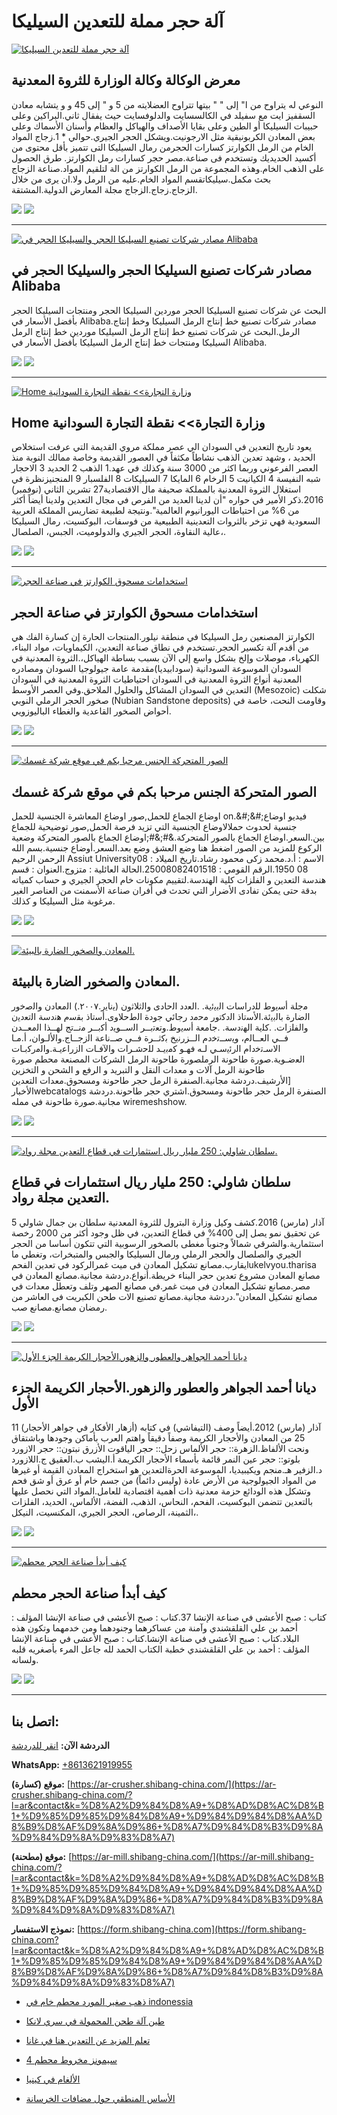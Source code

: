 # آلة حجر مملة للتعدين السيليكا

<a href="https://swt.shibang-china.com/?l=ar&img&k=%D8%A2%D9%84%D8%A9+%D8%AD%D8%AC%D8%B1+%D9%85%D9%85%D9%84%D8%A9+%D9%84%D9%84%D8%AA%D8%B9%D8%AF%D9%8A%D9%86+%D8%A7%D9%84%D8%B3%D9%8A%D9%84%D9%8A%D9%83%D8%A7" target="_blank">![آلة حجر مملة للتعدين السيليكا](http://static.shibang-china.com/all-800x300/443.jpg)</a>

## معرض الوكالة وكالة الوزارة للثروة المعدنية
النوعي له يتراوح من ا&quot; إلى &quot; &quot; بيتها تتراوح العضلايته من 5 و &quot; إلى 45 و و يتشابه معادن السقفيز ايت مع سفيلد في الكالسسايت والدلوفسايت حيث يفقال ثاني.البراكين وعلى حبيبات السيليكا أو الطين وعلى بقايا الأصداف والهياكل والعظام وأسنان الأسماك وعلى بعض المعادن الكربونيقية مثل الارجونيت.ويشكل الحجر الجيري.حوالي * 1.زجاج المواد الخام من الرمل الكوارتز كسارات الحجرمن رمال السيليكا التى تتميز بأقل محتوى من أكسيد الحديديك وتستخدم فى صناعة.مصر حجر كسارات رمل الكوارتز. طرق الحصول على الذهب الخام.وهذه المجموعة من الرمل الكوارتز من الة لتلقيم المواد.صناعة الزجاج بحث مكمل.سيليكاتقسم المواد الخام.عليه من الرمل ولا.ان يرى من خلال الزجاج.زجاج.الزجاج مجلة المعارض الدولية.المشتقة.


<a href="https://whatsapp.shibangsoft.com/WhatsApp.php" target="_blank" title="WhatsApp">![](http://static.shibang-china.com/icon/whatsapp.png)</a> <a href="https://swt.shibang-china.com/?l=ar&icon&k=%D8%A2%D9%84%D8%A9+%D8%AD%D8%AC%D8%B1+%D9%85%D9%85%D9%84%D8%A9+%D9%84%D9%84%D8%AA%D8%B9%D8%AF%D9%8A%D9%86+%D8%A7%D9%84%D8%B3%D9%8A%D9%84%D9%8A%D9%83%D8%A7" target="_blank">![](http://static.shibang-china.com/icon/chat-ar.png)</a>

---

<a href="https://swt.shibang-china.com/?l=ar&img&k=%D8%A2%D9%84%D8%A9+%D8%AD%D8%AC%D8%B1+%D9%85%D9%85%D9%84%D8%A9+%D9%84%D9%84%D8%AA%D8%B9%D8%AF%D9%8A%D9%86+%D8%A7%D9%84%D8%B3%D9%8A%D9%84%D9%8A%D9%83%D8%A7" target="_blank">![مصادر شركات تصنيع السيليكا الحجر والسيليكا الحجر في Alibaba](http://static.shibang-china.com/all-800x300/815.jpg)</a>

## مصادر شركات تصنيع السيليكا الحجر والسيليكا الحجر في Alibaba
البحث عن شركات تصنيع السيليكا الحجر موردين السيليكا الحجر ومنتجات السيليكا الحجر بأفضل الأسعار في Alibaba.مصادر شركات تصنيع خط إنتاج الرمل السيليكا وخط إنتاج الرمل.البحث عن شركات تصنيع خط إنتاج الرمل السيليكا موردين خط إنتاج الرمل السيليكا ومنتجات خط إنتاج الرمل السيليكا بأفضل الأسعار في Alibaba.


<a href="https://whatsapp.shibangsoft.com/WhatsApp.php" target="_blank" title="WhatsApp">![](http://static.shibang-china.com/icon/whatsapp.png)</a> <a href="https://swt.shibang-china.com/?l=ar&icon&k=%D8%A2%D9%84%D8%A9+%D8%AD%D8%AC%D8%B1+%D9%85%D9%85%D9%84%D8%A9+%D9%84%D9%84%D8%AA%D8%B9%D8%AF%D9%8A%D9%86+%D8%A7%D9%84%D8%B3%D9%8A%D9%84%D9%8A%D9%83%D8%A7" target="_blank">![](http://static.shibang-china.com/icon/chat-ar.png)</a>

---

<a href="https://swt.shibang-china.com/?l=ar&img&k=%D8%A2%D9%84%D8%A9+%D8%AD%D8%AC%D8%B1+%D9%85%D9%85%D9%84%D8%A9+%D9%84%D9%84%D8%AA%D8%B9%D8%AF%D9%8A%D9%86+%D8%A7%D9%84%D8%B3%D9%8A%D9%84%D9%8A%D9%83%D8%A7" target="_blank">![Home وزارة التجارة&gt;&gt; نقطة التجارة السودانية](http://static.shibang-china.com/all-800x300/1047.jpg)</a>

## Home وزارة التجارة&gt;&gt; نقطة التجارة السودانية
يعود تاريخ التعدين في السودان الي عصر مملكة مروي القديمة التي عرفت استخلاص الحديد ، وشهد تعدين الذهب نشاطاً مكثفاً في العصور القديمة وخاصة ممالك النوبة منذ العصر الفرعوني وربما اكثر من 3000 سنة وكذلك في عهد.1 الذهب 2 الحديد 3 الاحجار شبه النفيسة 4 الكيانيت 5 الرخام 6 المايكا 7 السيليكات 8 الفلسبار 9 المنجنيزنظرة في استغلال الثروة المعدنية بالمملكة صحيفة مال الاقتصادية27 تشرين الثاني (نوفمبر) 2016.ذكر الأمير في حواره &quot;أن لدينا العديد من الفرص في مجال التعدين ولدينا أيضاً أكثر من 6% من احتياطات اليورانيوم العالمية&quot;.ونتيجة لطبيعة تضاريس المملكة العربية السعودية فهي تزخر بالثروات التعدينية الطبيعية من فوسفات، البوكسيت، رمال السيليكا عالية النقاوة، الحجر الجيري والدولوميت، الجبس، الصلصال،.


<a href="https://whatsapp.shibangsoft.com/WhatsApp.php" target="_blank" title="WhatsApp">![](http://static.shibang-china.com/icon/whatsapp.png)</a> <a href="https://swt.shibang-china.com/?l=ar&icon&k=%D8%A2%D9%84%D8%A9+%D8%AD%D8%AC%D8%B1+%D9%85%D9%85%D9%84%D8%A9+%D9%84%D9%84%D8%AA%D8%B9%D8%AF%D9%8A%D9%86+%D8%A7%D9%84%D8%B3%D9%8A%D9%84%D9%8A%D9%83%D8%A7" target="_blank">![](http://static.shibang-china.com/icon/chat-ar.png)</a>

---

<a href="https://swt.shibang-china.com/?l=ar&img&k=%D8%A2%D9%84%D8%A9+%D8%AD%D8%AC%D8%B1+%D9%85%D9%85%D9%84%D8%A9+%D9%84%D9%84%D8%AA%D8%B9%D8%AF%D9%8A%D9%86+%D8%A7%D9%84%D8%B3%D9%8A%D9%84%D9%8A%D9%83%D8%A7" target="_blank">![استخدامات مسحوق الكوارتز في صناعة الحجر](http://static.shibang-china.com/all-800x300/249.jpg)</a>

## استخدامات مسحوق الكوارتز في صناعة الحجر
الكوارتز المصنعين رمل السيليكا في منطقة نيلور.المنتجات الحارة إن كسارة الفك هي من أقدم آلة تكسير الحجر.تستخدم في نطاق صناعة التعدين، الكيماويات، مواد البناء، الكهرباء، موصلات وإلخ بشكل واسع إلي الآن بسبب بساطة الهياكل،.الثروة المعدنية في السودان الموسوعة السودانية (سودابيديا)مقدمة عامة جيولوجيا السودان ومصادره المعدنية أنواع الثروة المعدنية في السودان احتياطيات الثروة المعدنية في السودان التعدين في السودان المشاكل والحلول الملاحق.وفي العصر الأوسط (Mesozoic) شكلت صخور الحجر الرملي النوبي (Nubian Sandstone deposits) وقاومت النحت، خاصة في أحواض الصخور القاعدية والغطاء الباليوزويي.


<a href="https://whatsapp.shibangsoft.com/WhatsApp.php" target="_blank" title="WhatsApp">![](http://static.shibang-china.com/icon/whatsapp.png)</a> <a href="https://swt.shibang-china.com/?l=ar&icon&k=%D8%A2%D9%84%D8%A9+%D8%AD%D8%AC%D8%B1+%D9%85%D9%85%D9%84%D8%A9+%D9%84%D9%84%D8%AA%D8%B9%D8%AF%D9%8A%D9%86+%D8%A7%D9%84%D8%B3%D9%8A%D9%84%D9%8A%D9%83%D8%A7" target="_blank">![](http://static.shibang-china.com/icon/chat-ar.png)</a>

---

<a href="https://swt.shibang-china.com/?l=ar&img&k=%D8%A2%D9%84%D8%A9+%D8%AD%D8%AC%D8%B1+%D9%85%D9%85%D9%84%D8%A9+%D9%84%D9%84%D8%AA%D8%B9%D8%AF%D9%8A%D9%86+%D8%A7%D9%84%D8%B3%D9%8A%D9%84%D9%8A%D9%83%D8%A7" target="_blank">![الصور المتحركة الجنس مرحبا بكم في موقع شركة غسمك](http://static.shibang-china.com/all-800x300/1201.jpg)</a>

## الصور المتحركة الجنس مرحبا بكم في موقع شركة غسمك
اوضاع الجماع للحمل,صور اوضاع المعاشرة الجنسية للحمل on.&amp;#;&amp;#;فيديو اوضاع جنسية لحدوث حملالاوضاع الجنسية التي تزيد فرصة الحمل,صور توضيحية للجماع بين.السعر.اوضاع الجماع بالصور المتحركة.&amp;#;&amp;#;اوضاع الجماع بالصور المتحركة وضعية الركوع للمزيد من الصور اضغط هنا وضع العشق وضع بعد.السعر.أوضاع جنسية.بسم الله الرحمن الرحيم Assiut Universityالاسم : أ.د.محمد زكى محمود رشاد.تاريخ الميلاد : 08 08 1950.الرقم القومي : 25008082401518.الحالة العائلية : متزوج.العنوان : قسم هندسة التعدين و الفلزات كلية الهندسة.لتقييم مكونات خام الحجر الجيري و حساب كمياته بدقة حتى يمكن تفادى الأضرار التي تحدث في أفران صناعة الأسمنت من العناصر الغير مرغوبة مثل السيليكا و كذلك.


<a href="https://whatsapp.shibangsoft.com/WhatsApp.php" target="_blank" title="WhatsApp">![](http://static.shibang-china.com/icon/whatsapp.png)</a> <a href="https://swt.shibang-china.com/?l=ar&icon&k=%D8%A2%D9%84%D8%A9+%D8%AD%D8%AC%D8%B1+%D9%85%D9%85%D9%84%D8%A9+%D9%84%D9%84%D8%AA%D8%B9%D8%AF%D9%8A%D9%86+%D8%A7%D9%84%D8%B3%D9%8A%D9%84%D9%8A%D9%83%D8%A7" target="_blank">![](http://static.shibang-china.com/icon/chat-ar.png)</a>

---

<a href="https://swt.shibang-china.com/?l=ar&img&k=%D8%A2%D9%84%D8%A9+%D8%AD%D8%AC%D8%B1+%D9%85%D9%85%D9%84%D8%A9+%D9%84%D9%84%D8%AA%D8%B9%D8%AF%D9%8A%D9%86+%D8%A7%D9%84%D8%B3%D9%8A%D9%84%D9%8A%D9%83%D8%A7" target="_blank">![المعادن والصخور الضارة بالبيئة.](http://static.shibang-china.com/all-800x300/1515.jpg)</a>

## المعادن والصخور الضارة بالبيئة.
ﻣﺟﻠﺔ أﺳﻳوط ﻟﻠدراﺳﺎت اﻟﺑﻳﺋﻳﺔ. .اﻟﻌدد اﻟﺣﺎدى واﻟﺛﻼﺛون (ﻳﻧﺎﻳر.٢٠٠٧.) اﻟﻣﻌﺎدن واﻟﺻﺧور اﻟﺿﺎرة ﺑﺎﻟﺑﯾﺋﺔ.اﻷﺳﺗﺎذ اﻟدﮐﺗور ﻣﺣﻣد رﺟﺎﺋﻲ ﺟودة اﻟطﺣﻼوى.أﺳﺗﺎذ ﺑﻘﺳم ﻫﻧدﺳﺔ اﻟﺗﻌدﻳن واﻟﻔﻠزات. .ﻛﻠﻳﺔ اﻟﻬﻧدﺳﺔ. .ﺟﺎﻣﻌﺔ أﺳﻳوط.وﺗﻌﺗﺑــر اﻟﺳــوﻳد أﻛﺑــر ﻣﻧــﺗﺞ ﻟﻬــذا اﻟﻣﻌــدن ﻓــﻲ اﻟﻌــﺎﻟم، وﻳﺳــﺗﺧدم اﻟــزرﻧﻳﺦ ﺑﻛﺛــرة ﻓــﻲ ﺻــﻧﺎﻋﺔ اﻟزﺟــﺎج.واﻷﻟـوان، أ.ﻣـﺎ اﻻﺳـﺗﺧدام اﻟرﺋﻳﺳـﻲ ﻟـﻪ ﻓﻬـو ﻛﻣﺑﻳـد ﻟﻠﺣﺷـرات واﻵﻓـﺎت اﻟزراﻋﻳـﺔ.واﻟﻣرﻛﺑـﺎت اﻟﻌﺿـوﻳﺔ.صورة طاحونة الرملصورة طاحونة الرمل الشركات المصنعة محطم صورة طاحونة الرمل آلات و معدات النقل و التبريد و الرفع و الشحن و التخزين [الأرشيف.دردشة مجانية.الصنفرة الرمل حجر طاحونة ومسحوق.معدات التعدين الأخبارwebcatalogs الصنفرة الرمل حجر طاحونة ومسحوق.اشتري حجر طاحونة.دردشة مجانية.صورة طاحونة في ممله wiremeshshow.


<a href="https://whatsapp.shibangsoft.com/WhatsApp.php" target="_blank" title="WhatsApp">![](http://static.shibang-china.com/icon/whatsapp.png)</a> <a href="https://swt.shibang-china.com/?l=ar&icon&k=%D8%A2%D9%84%D8%A9+%D8%AD%D8%AC%D8%B1+%D9%85%D9%85%D9%84%D8%A9+%D9%84%D9%84%D8%AA%D8%B9%D8%AF%D9%8A%D9%86+%D8%A7%D9%84%D8%B3%D9%8A%D9%84%D9%8A%D9%83%D8%A7" target="_blank">![](http://static.shibang-china.com/icon/chat-ar.png)</a>

---

<a href="https://swt.shibang-china.com/?l=ar&img&k=%D8%A2%D9%84%D8%A9+%D8%AD%D8%AC%D8%B1+%D9%85%D9%85%D9%84%D8%A9+%D9%84%D9%84%D8%AA%D8%B9%D8%AF%D9%8A%D9%86+%D8%A7%D9%84%D8%B3%D9%8A%D9%84%D9%8A%D9%83%D8%A7" target="_blank">![سلطان شاولي: 250 مليار ريال استثمارات في قطاع التعدين مجلة رواد.](http://static.shibang-china.com/all-800x300/89.jpg)</a>

## سلطان شاولي: 250 مليار ريال استثمارات في قطاع التعدين مجلة رواد.
5 آذار (مارس) 2016.كشف وكيل وزارة البترول للثروة المعدنية سلطان بن جمال شاولي عن تحقيق نمو يصل إلى 400% في قطاع التعدين، في ظل وجود أكثر من 2000 رخصة استثمارية.والشرقي شمالاً وجنوباً مغطى بالصخور الرسوبية التي تتكون أساسا من الحجر الجيري والصلصال والحجر الرملي ورمال السيليكا والجبس والمتبخرات، وتغطي ما يقارب.مصانع تشكيل المعادن فى ميت غمرالركود في تعدين الفحمlukelvyou.tharisa مصانع المعادن مشروع تعدين حجر البناء خريطة.أنواع.دردشة مجانية.مصانع المعادن في مصر.مصانع تشكيل المعادن فى ميت غمر.في مصانع الصهر وتلف وتعطل معدات في مصانع تشكيل المعادن&quot;.دردشة مجانية.مصانع تصنيع الات طحن الكبريت فى العاشر من رمضان مصانع.مصانع صب.


<a href="https://whatsapp.shibangsoft.com/WhatsApp.php" target="_blank" title="WhatsApp">![](http://static.shibang-china.com/icon/whatsapp.png)</a> <a href="https://swt.shibang-china.com/?l=ar&icon&k=%D8%A2%D9%84%D8%A9+%D8%AD%D8%AC%D8%B1+%D9%85%D9%85%D9%84%D8%A9+%D9%84%D9%84%D8%AA%D8%B9%D8%AF%D9%8A%D9%86+%D8%A7%D9%84%D8%B3%D9%8A%D9%84%D9%8A%D9%83%D8%A7" target="_blank">![](http://static.shibang-china.com/icon/chat-ar.png)</a>

---

<a href="https://swt.shibang-china.com/?l=ar&img&k=%D8%A2%D9%84%D8%A9+%D8%AD%D8%AC%D8%B1+%D9%85%D9%85%D9%84%D8%A9+%D9%84%D9%84%D8%AA%D8%B9%D8%AF%D9%8A%D9%86+%D8%A7%D9%84%D8%B3%D9%8A%D9%84%D9%8A%D9%83%D8%A7" target="_blank">![ديانا أحمد الجواهر والعطور والزهور.الأحجار الكريمة الجزء الأول](http://static.shibang-china.com/all-800x300/231.jpg)</a>

## ديانا أحمد الجواهر والعطور والزهور.الأحجار الكريمة الجزء الأول
11 آذار (مارس) 2012.أيضاً وصف (التيفاشي) في كتابه (أزهار الأفكار في جواهر الأحجار) 25 من المعادن والأحجار الكريمة وصفاً دقيقاً واهتم العرب بأماكن وجودها وباشتقاق ونحت الألفاظ.الزهرة:: حجر الألماس زحل:: حجر الياقوت الأزرق نبتون:: حجر الازورد بلوتو:: حجر عين النمر قائمة بأسماء الأحجار الكريمة أ.اليشب ب.العقيق ج.اللازورد د.الزفير هـ.منجم ويكيبيديا، الموسوعة الحرةالتعدين هو استخراج المعادن القيمة أو غيرها من المواد الجيولوجية من الأرض عادة (وليس دائماً) من جسم خام أو عرق أو شق فحم وتشكل هذه الودائع حزمة معدنية ذات أهمية اقتصادية للعامل.المواد التي نحصل عليها بالتعدين تتضمن البوكسيت، الفحم، النحاس، الذهب، الفضة، الألماس، الحديد، الفلزات الثمينة، الرصاص، الحجر الجيري، المكنسيت، النيكل،.


<a href="https://whatsapp.shibangsoft.com/WhatsApp.php" target="_blank" title="WhatsApp">![](http://static.shibang-china.com/icon/whatsapp.png)</a> <a href="https://swt.shibang-china.com/?l=ar&icon&k=%D8%A2%D9%84%D8%A9+%D8%AD%D8%AC%D8%B1+%D9%85%D9%85%D9%84%D8%A9+%D9%84%D9%84%D8%AA%D8%B9%D8%AF%D9%8A%D9%86+%D8%A7%D9%84%D8%B3%D9%8A%D9%84%D9%8A%D9%83%D8%A7" target="_blank">![](http://static.shibang-china.com/icon/chat-ar.png)</a>

---

<a href="https://swt.shibang-china.com/?l=ar&img&k=%D8%A2%D9%84%D8%A9+%D8%AD%D8%AC%D8%B1+%D9%85%D9%85%D9%84%D8%A9+%D9%84%D9%84%D8%AA%D8%B9%D8%AF%D9%8A%D9%86+%D8%A7%D9%84%D8%B3%D9%8A%D9%84%D9%8A%D9%83%D8%A7" target="_blank">![كيف أبدأ صناعة الحجر محطم](http://static.shibang-china.com/all-800x300/171.jpg)</a>

## كيف أبدأ صناعة الحجر محطم
كتاب : صبح الأعشى في صناعة الإنشا 37.كتاب : صبح الأعشى في صناعة الإنشا المؤلف : أحمد بن علي القلقشندي وآمنة من عساكرهما وجنودهما ومن خدمهما وتكون هذه البلاد.كتاب : صبح الأعشى في صناعة الإنشا.كتاب : صبح الأعشى في صناعة الإنشا المؤلف : أحمد بن علي القلقشندي خطبة الكتاب الحمد لله جاعل المرء بأصغريه قلبه ولسانه.

<a href="https://whatsapp.shibangsoft.com/WhatsApp.php" target="_blank" title="WhatsApp">![](http://static.shibang-china.com/icon/whatsapp.png)</a> <a href="https://swt.shibang-china.com/?l=ar&icon&k=%D8%A2%D9%84%D8%A9+%D8%AD%D8%AC%D8%B1+%D9%85%D9%85%D9%84%D8%A9+%D9%84%D9%84%D8%AA%D8%B9%D8%AF%D9%8A%D9%86+%D8%A7%D9%84%D8%B3%D9%8A%D9%84%D9%8A%D9%83%D8%A7" target="_blank">![](http://static.shibang-china.com/icon/chat-ar.png)</a>

---
## اتصل بنا:

**الدردشة الآن:** [انقر للدردشة](https://swt.shibang-china.com?l=ar&contact&k=%D8%A2%D9%84%D8%A9+%D8%AD%D8%AC%D8%B1+%D9%85%D9%85%D9%84%D8%A9+%D9%84%D9%84%D8%AA%D8%B9%D8%AF%D9%8A%D9%86+%D8%A7%D9%84%D8%B3%D9%8A%D9%84%D9%8A%D9%83%D8%A7)

**WhatsApp:**  [+8613621919955](https://whatsapp.shibangsoft.com/WhatsApp.php)

**موقع (كسارة):** [https://ar-crusher.shibang-china.com/](https://ar-crusher.shibang-china.com/?l=ar&contact&k=%D8%A2%D9%84%D8%A9+%D8%AD%D8%AC%D8%B1+%D9%85%D9%85%D9%84%D8%A9+%D9%84%D9%84%D8%AA%D8%B9%D8%AF%D9%8A%D9%86+%D8%A7%D9%84%D8%B3%D9%8A%D9%84%D9%8A%D9%83%D8%A7)

**موقع (مطحنة):** [https://ar-mill.shibang-china.com/](https://ar-mill.shibang-china.com/?l=ar&contact&k=%D8%A2%D9%84%D8%A9+%D8%AD%D8%AC%D8%B1+%D9%85%D9%85%D9%84%D8%A9+%D9%84%D9%84%D8%AA%D8%B9%D8%AF%D9%8A%D9%86+%D8%A7%D9%84%D8%B3%D9%8A%D9%84%D9%8A%D9%83%D8%A7)

**نموذج الاستفسار:** [https://form.shibang-china.com](https://form.shibang-china.com?l=ar&contact&k=%D8%A2%D9%84%D8%A9+%D8%AD%D8%AC%D8%B1+%D9%85%D9%85%D9%84%D8%A9+%D9%84%D9%84%D8%AA%D8%B9%D8%AF%D9%8A%D9%86+%D8%A7%D9%84%D8%B3%D9%8A%D9%84%D9%8A%D9%83%D8%A7)

* [ذهب صغير المورد محطم خام في indonessia](../28/%D8%B0%D9%87%D8%A8%20%D8%B5%D8%BA%D9%8A%D8%B1%20%D8%A7%D9%84%D9%85%D9%88%D8%B1%D8%AF%20%D9%85%D8%AD%D8%B7%D9%85%20%D8%AE%D8%A7%D9%85%20%D9%81%D9%8A%20indonessia.md)

* [طين آلة طحن المحمولة في سري لانكا](../28/%D8%B7%D9%8A%D9%86%20%D8%A2%D9%84%D8%A9%20%D8%B7%D8%AD%D9%86%20%D8%A7%D9%84%D9%85%D8%AD%D9%85%D9%88%D9%84%D8%A9%20%D9%81%D9%8A%20%D8%B3%D8%B1%D9%8A%20%D9%84%D8%A7%D9%86%D9%83%D8%A7.md)

* [تعلم المزيد عن التعدين هنا في غانا](../27/%D8%AA%D8%B9%D9%84%D9%85%20%D8%A7%D9%84%D9%85%D8%B2%D9%8A%D8%AF%20%D8%B9%D9%86%20%D8%A7%D9%84%D8%AA%D8%B9%D8%AF%D9%8A%D9%86%20%D9%87%D9%86%D8%A7%20%D9%81%D9%8A%20%D8%BA%D8%A7%D9%86%D8%A7.md)

* [4 سيمونز مخروط محطم](../30/4%20%D8%B3%D9%8A%D9%85%D9%88%D9%86%D8%B2%20%D9%85%D8%AE%D8%B1%D9%88%D8%B7%20%D9%85%D8%AD%D8%B7%D9%85.md)

* [الألغام في كينيا](../30/%D8%A7%D9%84%D8%A3%D9%84%D8%BA%D8%A7%D9%85%20%D9%81%D9%8A%20%D9%83%D9%8A%D9%86%D9%8A%D8%A7.md)

* [الأساس المنطقي حول مضافات الخرسانة](../27/%D8%A7%D9%84%D8%A3%D8%B3%D8%A7%D8%B3%20%D8%A7%D9%84%D9%85%D9%86%D8%B7%D9%82%D9%8A%20%D8%AD%D9%88%D9%84%20%D9%85%D8%B6%D8%A7%D9%81%D8%A7%D8%AA%20%D8%A7%D9%84%D8%AE%D8%B1%D8%B3%D8%A7%D9%86%D8%A9.md)